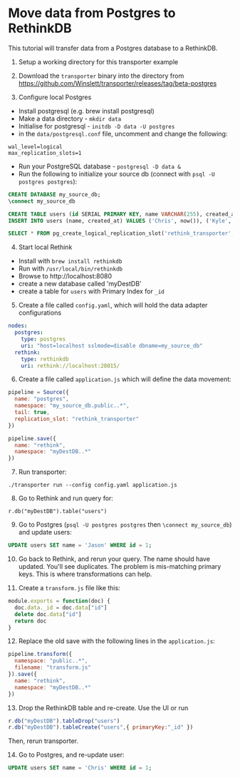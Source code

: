 # Move data from Postgres to RethinkDB

This tutorial will transfer data from a Postgres database to a RethinkDB.

1. Setup a working directory for this transporter example

2. Download the `transporter` binary into the directory from https://github.com/Winslett/transporter/releases/tag/beta-postgres

3. Configure local Postgres

  * Install postgresql (e.g. brew install postgresql)
  * Make a data directory - `mkdir data`
  * Initialise for postgresql - `initdb -D data -U postgres`
  * in the `data/postgresql.conf` file, uncomment and change the following:
  ```
  wal_level=logical
  max_replication_slots=1
  ```
  * Run your PostgreSQL database - `postgresql -D data &`
  * Run the following to initialize your source db (connect with `psql -U postgres postgres`):
  ```sql
  CREATE DATABASE my_source_db;
  \connect my_source_db

  CREATE TABLE users (id SERIAL PRIMARY KEY, name VARCHAR(255), created_at TIMESTAMP);
  INSERT INTO users (name, created_at) VALUES ('Chris', now()), ('Kyle', now()), ('Michele', now());
  
  SELECT * FROM pg_create_logical_replication_slot('rethink_transporter', 'test_decoding');
  ```

4. Start local Rethink

  * Install with `brew install rethinkdb`
  * Run with `/usr/local/bin/rethinkdb`
  * Browse to http://localhost:8080
  * create a new database called 'myDestDB'
  * create a table for `users` with Primary Index for `_id`

5. Create a file called `config.yaml`, which will hold the data adapter
   configurations

  ```yaml
  nodes:
    postgres:
      type: postgres
      uri: "host=localhost sslmode=disable dbname=my_source_db"
    rethink:
      type: rethinkdb
      uri: rethink://localhost:28015/
  ```

6. Create a file called `application.js` which will define the data movement:

  ```js
  pipeline = Source({
    name: "postgres",
    namespace: "my_source_db.public..*",
    tail: true,
    replication_slot: "rethink_transporter"
  })

  pipeline.save({
    name: "rethink",
    namespace: "myDestDB..*"
  })
  ```

7. Run transporter:

  ```
  ./transporter run --config config.yaml application.js
  ```

8. Go to Rethink and run query for:

  ```
  r.db("myDestDB").table("users")
  ```

9. Go to Postgres (`psql -U postgres postgres` then `\connect my_source_db`)
   and update users:

  ```sql
  UPDATE users SET name = 'Jason' WHERE id = 1;
  ```

10. Go back to Rethink, and rerun your query.  The name should have
   updated.  You'll see duplicates.  The problem is mis-matching primary
   keys.  This is where transformations can help.

11.  Create a `transform.js` file like this:

  ```js
  module.exports = function(doc) {
    doc.data._id = doc.data["id"]
    delete doc.data["id"]
    return doc
  }
  ```

12. Replace the old save with the following lines in the `application.js`:

  ```js
  pipeline.transform({
    namespace: "public..*",
    filename: "transform.js"
  }).save({
    name: "rethink",
    namespace: "myDestDB..*"
  })
  ```

13. Drop the RethinkDB table and re-create. 
    Use the UI or run
 ```js
 r.db("myDestDB").tableDrop("users")
 r.db("myDestDB").tableCreate("users",{ primaryKey:"_id" })
 ```
   Then, rerun transporter.

14. Go to Postgres, and re-update user:

  ```sql
  UPDATE users SET name = 'Chris' WHERE id = 1;
  ```
